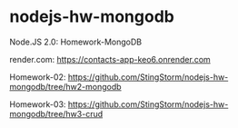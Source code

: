 # nodejs-hw-mongodb

Node.JS 2.0: Homework-MongoDB

render.com: https://contacts-app-keo6.onrender.com

Homework-02: https://github.com/StingStorm/nodejs-hw-mongodb/tree/hw2-mongodb

Homework-03: https://github.com/StingStorm/nodejs-hw-mongodb/tree/hw3-crud
